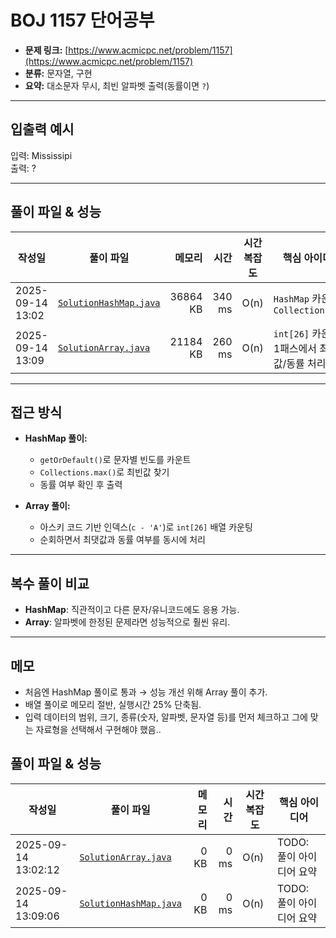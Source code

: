 # BOJ 1157 단어공부

- **문제 링크:** [https://www.acmicpc.net/problem/1157](https://www.acmicpc.net/problem/1157)
- **분류:** 문자열, 구현
- **요약:** 대소문자 무시, 최빈 알파벳 출력(동률이면 `?`)

---

## 입출력 예시

입력: Mississipi  
출력: ?

---

## 풀이 파일 & 성능

| 작성일           | 풀이 파일                                        |   메모리 |   시간 | 시간복잡도 | 핵심 아이디어                                |
| ---------------- | ------------------------------------------------ | -------: | -----: | ---------- | -------------------------------------------- |
| 2025-09-14 13:02 | [`SolutionHashMap.java`](./SolutionHashMap.java) | 36864 KB | 340 ms | O(n)       | `HashMap` 카운팅 + `Collections.max`         |
| 2025-09-14 13:09 | [`SolutionArray.java`](./SolutionArray.java)     | 21184 KB | 260 ms | O(n)       | `int[26]` 카운팅, 1패스에서 최댓값/동률 처리 |

---

## 접근 방식

- **HashMap 풀이:**

  - `getOrDefault()`로 문자별 빈도를 카운트
  - `Collections.max()`로 최빈값 찾기
  - 동률 여부 확인 후 출력

- **Array 풀이:**
  - 아스키 코드 기반 인덱스(`c - 'A'`)로 `int[26]` 배열 카운팅
  - 순회하면서 최댓값과 동률 여부를 동시에 처리

---

## 복수 풀이 비교

- **HashMap**: 직관적이고 다른 문자/유니코드에도 응용 가능.
- **Array**: 알파벳에 한정된 문제라면 성능적으로 훨씬 유리.

---

## 메모

- 처음엔 HashMap 풀이로 통과 → 성능 개선 위해 Array 풀이 추가.
- 배열 풀이로 메모리 절반, 실행시간 25% 단축됨.
- 입력 데이터의 범위, 크기, 종류(숫자, 알파벳, 문자열 등)를 먼저 체크하고 그에 맞는 자료형을 선택해서 구현해야 했음..

## 풀이 파일 & 성능

| 작성일 | 풀이 파일 | 메모리 | 시간 | 시간복잡도 | 핵심 아이디어 |
|---|---|---:|---:|---|---|
| 2025-09-14 13:02:12 | [`SolutionArray.java`](./SolutionArray.java) | 0 KB | 0 ms | O(n) | TODO: 풀이 아이디어 요약 |
| 2025-09-14 13:09:06 | [`SolutionHashMap.java`](./SolutionHashMap.java) | 0 KB | 0 ms | O(n) | TODO: 풀이 아이디어 요약 |

